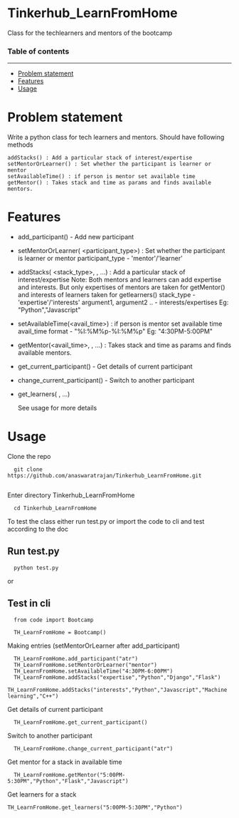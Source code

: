 # Tinkerhub_LearnFromHome

Class for the techlearners and mentors of the bootcamp

### Table of contents
-------------
* [Problem statement](#problem)
* [Features](#features)
* [Usage](#usage)

<a name="description"></a>
# Problem statement

Write a python class for tech learners and mentors. Should have following methods

    addStacks() : Add a particular stack of interest/expertise
    setMentorOrLearner() : Set whether the participant is learner or mentor
    setAvailableTime() : if person is mentor set available time
    getMentor() : Takes stack and time as params and finds available mentors.


# Features

- add_participant(<username>) - Add new participant
  
- setMentorOrLearner( <participant_type>) : Set whether the participant is learner or mentor 
participant_type - 'mentor'/'learner'

- addStacks( <stack_type>, <argument1> ,<argument2> ...) : Add a particular stack of interest/expertise 
Note: Both mentors and learners can add expertise and interests. But only expertises of mentors are taken for getMentor()
and interests of learners taken for getlearners()
stack_type - 'expertise'/'interests' 
argument1, argument2 .. - interests/expertises Eg: "Python","Javascript"
  
- setAvailableTime(<avail_time>) : if person is mentor set available time 
avail_time format - "%I:%M%p-%I:%M%p" Eg: "4:30PM-5:00PM"

- getMentor(<avail_time>,<argument1> ,<argument2> ...) : Takes stack and time as params and finds available mentors.

- get_current_participant() - Get details of current participant

- change_current_participant(<username>) - Switch to another participant

- get_learners(<argument1> ,<argument2> ...)
  
  See usage for more details

# Usage

Clone the repo
```
  git clone https://github.com/anaswaratrajan/Tinkerhub_LearnFromHome.git
  
```
Enter directory Tinkerhub_LearnFromHome
```
  cd Tinkerhub_LearnFromHome
```

To test the class either run test.py or import the code to cli and test according to the doc

## Run test.py
```
  python test.py
``` 

or
## Test in cli
```
  from code import Bootcamp

  TH_LearnFromHome = Bootcamp()
``` 
Making entries (setMentorOrLearner after add_participant)

```
  TH_LearnFromHome.add_participant("atr")
  TH_LearnFromHome.setMentorOrLearner("mentor")
  TH_LearnFromHome.setAvailableTime("4:30PM-6:00PM")
  TH_LearnFromHome.addStacks("expertise","Python","Django","Flask")
  TH_LearnFromHome.addStacks("interests","Python","Javascript","Machine learning","C++")
```
Get details of current participant 
```
  TH_LearnFromHome.get_current_participant()
```
Switch to another participant
```
  TH_LearnFromHome.change_current_participant("atr")
```
Get mentor for a stack in available time
```
  TH_LearnFromHome.getMentor("5:00PM-5:30PM","Python","Flask","Javascript")
```
Get learners for a stack
```
TH_LearnFromHome.get_learners("5:00PM-5:30PM","Python")
```
